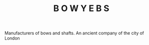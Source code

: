 ---
title: B O W Y E B S
letter: B
permalink: "/definitions/b-o-w-y-e-b-s.html"
body: Manufacturers of bows and shafts. An ancient company of the city of London
published_at: '2018-07-07'
layout: post
---